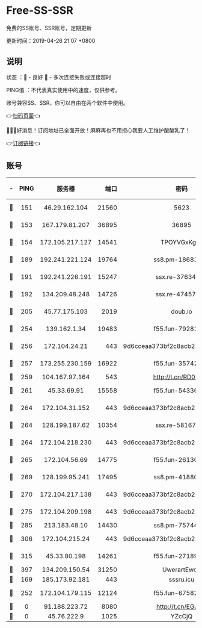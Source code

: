 # Free-SS-SSR

免费的SS账号、SSR账号，定期更新

更新时间：2019-04-26 21:07 +0800

## 说明

状态     ：🙂 - 良好 🙁 - 多次连接失败或连接超时

PING值   ：不代表真实使用中的速度，仅供参考。

账号兼容SS、SSR，你可以自由在两个软件中使用。

👉[扫码页面](https://liesauer.github.io/Free-SS-SSR/)👈

🎉🎉🎉好消息！订阅地址已全面开放！麻麻再也不用担心我要人工维护酸酸乳了！

👉[订阅链接](https://www.liesauer.net/yogurt/subscribe?ACCESS_TOKEN=DAYxR3mMaZAsaqUb)👈

## 账号

|-|PING|服务器|端口|密码|加密方式|区域|
|:----:|:----:|:-----:|-----:|:----:|:----:|:----:|
|🙂|151|46.29.162.104|21560|5623|aes-128-ctr|RU|
|🙂|153|167.179.81.207|36895|36895|aes-256-cfb|JP|
|🙂|154|172.105.217.127|14541|TPOYVGxKglpi|aes-256-cfb|JP|
|🙂|189|192.241.221.124|19764|ss8.pm-18681063|aes-256-cfb|US|
|🙂|191|192.241.226.191|15247|ssx.re-37634241|aes-256-cfb|US|
|🙂|192|134.209.48.248|14726|ssx.re-47457092|aes-256-cfb|US|
|🙂|205|45.77.175.103|2019|doub.io|aes-128-ctr|SG|
|🙂|254|139.162.1.34|19483|f55.fun-79281835|aes-256-cfb|SG|
|🙂|256|172.104.24.21|443|9d6cceaa373bf2c8acb22e60b6a58be6|aes-256-cfb|US|
|🙂|257|173.255.230.159|16922|f55.fun-35742732|aes-256-cfb|US|
|🙂|259|104.167.97.164|543|http://t.cn/RD0D7sx|rc4-md5|CA|
|🙂|261|45.33.69.91|15558|f55.fun-54336919|aes-256-cfb|US|
|🙂|264|172.104.31.152|443|9d6cceaa373bf2c8acb22e60b6a58be6|aes-256-cfb|US|
|🙂|264|128.199.187.62|10354|ssx.re-58167399|aes-256-cfb|SG|
|🙂|264|172.104.218.230|443|9d6cceaa373bf2c8acb22e60b6a58be6|aes-256-cfb|US|
|🙂|265|172.104.56.69|14775|f55.fun-26130837|aes-256-cfb|SG|
|🙂|269|128.199.95.241|17495|ss8.pm-41880912|aes-256-cfb|SG|
|🙂|270|172.104.217.138|443|9d6cceaa373bf2c8acb22e60b6a58be6|aes-256-cfb|US|
|🙂|275|172.104.209.198|443|9d6cceaa373bf2c8acb22e60b6a58be6|aes-256-cfb|US|
|🙂|285|213.183.48.10|14430|ss8.pm-75744161|rc4-md5|RU|
|🙂|306|172.104.215.24|443|9d6cceaa373bf2c8acb22e60b6a58be6|aes-256-cfb|US|
|🙂|315|45.33.80.198|14261|f55.fun-27189216|aes-256-cfb|US|
|🙂|397|134.209.150.54|31250|UwerartEwqe|chacha20|IN|
|🙁|169|185.173.92.181|443|sssru.icu|rc4-md5|RU|
|🙁|252|172.104.179.115|12124|f55.fun-67582155|aes-256-cfb|SG|
|🙁|0|91.188.223.72|8080|http://t.cn/EGJIyrl|rc4-md5|RU|
|🙁|0|45.76.222.9|1025|YZcCjQ|rc4-md5|JP|
